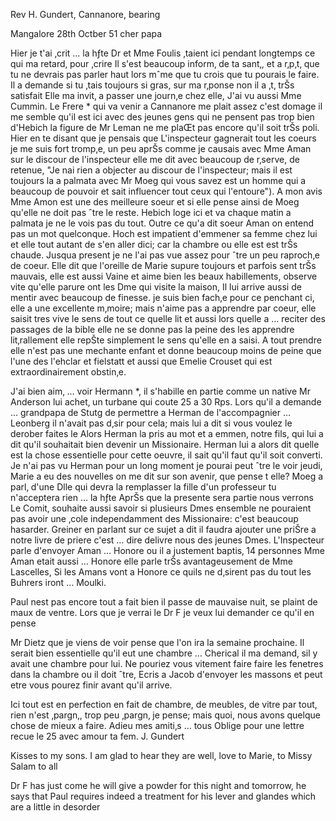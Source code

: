 Rev H. Gundert, Cannanore, bearing

 Mangalore 28th Octber 51
cher papa

Hier je t'ai ‚crit … la hƒte Dr et Mme Foulis ‚taient ici pendant longtemps ce qui ma retard‚ pour ‚crire Il s'est beaucoup inform‚ de ta sant‚, et a r‚p‚t‚ que tu ne devrais pas parler haut lors mˆme que tu crois que tu pourais le faire. Il a demande si tu ‚tais toujours si gras, sur ma r‚ponse non il a ‚t‚ trŠs satisfait Elle ma invit‚ a passer une journ‚e chez elle, J'ai vu aussi Mme Cummin. Le Frere <Diez>* qui va venir a Cannanore me plait assez c'est domage il me semble qu'il est ici avec des jeunes gens qui ne pensent pas trop bien d'Hebich la figure de Mr Leman ne me plaŒt pas encore qu'il soit trŠs poli. Hier en te disant que je pensais que L'inspecteur gagnerait tout les coeurs je me suis fort tromp‚e, un peu aprŠs comme je causais avec Mme Aman sur le discour de l'inspecteur elle me dit avec beaucoup de r‚serve, de retenue, "Je nai rien a objecter au discour de l'inspecteur; mais il est toujours la a palmata avec Mr Moeg qui vous savez est un homme qui a beaucoup de pouvoir et sait influencer tout ceux qui l'entoure"). A mon avis Mme Amon est une des meilleure soeur et si elle pense ainsi de Moeg qu'elle ne doit pas ˆtre le reste. Hebich loge ici et va chaque matin a palmata je ne le vois pas du tout. Outre ce qu'a dit soeur Aman on entend pas un mot quelconque. Hoch est impatient d'emmener sa femme chez lui et elle tout autant de s'en aller dici; car la chambre ou elle est est trŠs chaude. Jusqua present je ne l'ai pas vue assez pour ˆtre un peu raproch‚e de coeur. Elle dit que l'oreille de Marie supure toujours et parfois sent trŠs mauvais, elle est aussi Vaine et aime bien les beaux habillements, observe vite qu'elle parure ont les Dme qui visite la maison, Il lui arrive aussi de mentir avec beaucoup de finesse. je suis bien fach‚e pour ce penchant ci, elle a une excellente m‚moire; mais n'aime pas a apprendre par coeur, elle saisit tres vive le sens de tout ce quelle lit et aussi lors quelle a … reciter des passages de la bible elle ne se donne pas la peine des les apprendre lit‚rallement elle repŠte simplement le sens qu'elle en a saisi. A tout prendre elle n'est pas une mechante enfant et donne beaucoup moins de peine que l'une des l'ehclar et fielstatt et aussi que Emelie Crouset qui est extraordinairement obstin‚e.

J'ai bien aim‚ … voir Hermann <Kaundinya>*, il s'habille en partie comme un native Mr Anderson lui achet‚ un turbane qui coute 25 a 30 Rps. Lors qu'il a demande … grandpapa de Stutg de permettre a Herman de l'accompagnier … Leonberg il n'avait pas d‚sir pour cela; mais lui a dit si vous voulez le derober faites le Alors Herman la pris au mot et a emmen‚ notre fils, qui lui a dit qu'il souhaitait bien devenir un Missionaire. Herman lui a alors dit quelle est la chose essentielle pour cette oeuvre, il sait qu'il faut qu'il soit converti. Je n'ai pas vu Herman pour un long moment je pourai peut ˆtre le voir jeudi, Marie a eu des nouvelles on me dit sur son avenir, que pense t elle? Moeg a parl‚ d'une Dlle qui devra la remplasser la fille d'un professeur tu n'acceptera rien … la hƒte AprŠs que la presente sera partie nous verrons Le Comit‚ souhaite aussi savoir si plusieurs Dmes ensemble ne pouraient pas avoir une ‚cole independamment des Missionaire: c'est beaucoup hasarder. Greiner en parlant sur ce sujet a dit il faudra ajouter une priŠre a notre livre de priere c'est … dire delivre nous des jeunes Dmes. L'Inspecteur parle d'envoyer Aman … Honore ou il a justement baptis‚ 14 personnes Mme Aman etait aussi … Honore elle parle trŠs avantageusement de Mme Lascelles, Si les Amans vont a Honore ce quils ne d‚sirent pas du tout les Buhrers iront … Moulki.

Paul nest pas encore tout a fait bien il passe de mauvaise nuit, se plaint de maux de ventre. Lors que je verrai le Dr F je veux lui demander ce qu'il en pense

Mr Dietz que je viens de voir pense que l'on ira la semaine prochaine. Il serait bien essentielle qu'il eut une chambre … Cherical il ma demand‚ sil y avait une chambre pour lui. Ne pouriez vous vitement faire faire les fenetres dans la chambre ou il doit ˆtre, Ecris a Jacob d'envoyer les massons et peut etre vous pourez finir avant qu'il arrive.

Ici tout est en perfection en fait de chambre, de meubles, de vitre par tout, rien n'est ‚pargn‚, trop peu ‚pargn‚ je pense; mais quoi, nous avons quelque chose de mieux a faire. Adieu mes amiti‚s … tous Oblige pour une lettre recue le 25 avec amour
 ta fem. J. Gundert

Kisses to my sons. I am glad to hear they are well, love to Marie, to Missy Salam to all

Dr F has just come he will give a powder for this night and tomorrow, he says that Paul requires indeed a treatment for his lever and glandes which are a little in desorder

